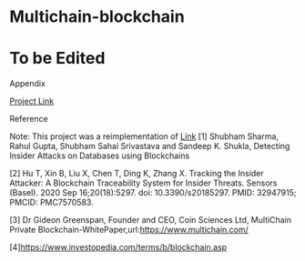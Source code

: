 # Multichain-blockchain
# To be Edited

Appendix

[Project Link](https://github.com/harish-udhay/Multichain-blockchain)

Reference

Note: This project was a reimplementation of [Link](https://github.com/Miraj50/Blockchain-Database)
[1] Shubham Sharma, Rahul Gupta, Shubham Sahai Srivastava and Sandeep K. Shukla, Detecting Insider Attacks on Databases using Blockchains

[2] Hu T, Xin B, Liu X, Chen T, Ding K, Zhang X. Tracking the Insider Attacker: A Blockchain Traceability System for Insider Threats. Sensors (Basel). 2020 Sep 16;20(18):5297. doi: 10.3390/s20185297. PMID: 32947915; PMCID: PMC7570583.

[3] Dr Gideon Greenspan, Founder and CEO, Coin Sciences Ltd, MultiChain Private Blockchain-WhitePaper,url:https://www.multichain.com/

[4]https://www.investopedia.com/terms/b/blockchain.asp

